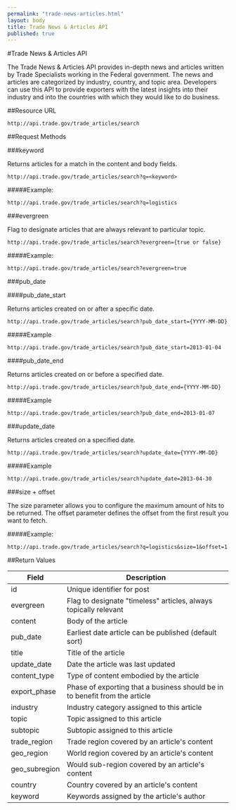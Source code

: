 ```yaml
---
permalink: "trade-news-articles.html"
layout: body
title: Trade News & Articles API
published: true
---
```


#Trade News & Articles API

The Trade News & Articles API provides in-depth news and articles written by Trade Specialists working in the Federal government.  The news and articles are categorized by industry, country, and topic area.  Developers can use this API to provide exporters with the latest insights into their industry and into the countries with which they would like to do business.

##Resource URL

    http://api.trade.gov/trade_articles/search

##Request Methods

###keyword

Returns articles for a match in the content and body fields.

    http://api.trade.gov/trade_articles/search?q=<keyword>

#####Example:

    http://api.trade.gov/trade_articles/search?q=logistics

###evergreen

Flag to designate articles that are always relevant to particular topic.

    http://api.trade.gov/trade_articles/search?evergreen={true or false}

#####Example:

    http://api.trade.gov/trade_articles/search?evergreen=true

###pub_date

####pub_date_start

Returns articles created on or after a specific date.

    http://api.trade.gov/trade_articles/search?pub_date_start={YYYY-MM-DD}

#####Example

    http://api.trade.gov/trade_articles/search?pub_date_start=2013-01-04

####pub_date_end

Returns articles created on or before a specified date.

    http://api.trade.gov/trade_articles/search?pub_date_end={YYYY-MM-DD}

#####Example

    http://api.trade.gov/trade_articles/search?pub_date_end=2013-01-07

###update_date

Returns articles created on a specified date.

    http://api.trade.gov/trade_articles/search?update_date={YYYY-MM-DD}

#####Example

    http://api.trade.gov/trade_articles/search?update_date=2013-04-30

###size + offset

The size parameter allows you to configure the maximum amount of hits to be returned. The offset parameter defines the offset from the first result you want to fetch.

#####Example:

    http://api.trade.gov/trade_articles/search?q=logistics&size=1&offset=1
    
##Return Values

| Field             | Description                                                     |
| ----------------- | --------------------------------------------------------------- |
| id                | Unique identifier for post                                      |
| evergreen | Flag to designate "timeless" articles, always topically relevant |
| content	| Body of the article |
| pub_date | Earliest date article can be published (default sort) |
| title | Title of the article |
| update_date | Date the article was last updated |
| content_type | Type of content embodied by the article |
| export_phase | Phase of exporting that a business should be in to benefit from the article |
| industry | Industry category assigned to this article |
| topic | Topic assigned to this article |
| subtopic | Subtopic assigned to this article |
| trade_region | Trade region covered by an article's content |
| geo_region | World region covered by an article's content |
| geo_subregion | Would sub-region covered by an article's content |
| country | Country covered by an article's content |
| keyword | Keywords assigned by the article's author |